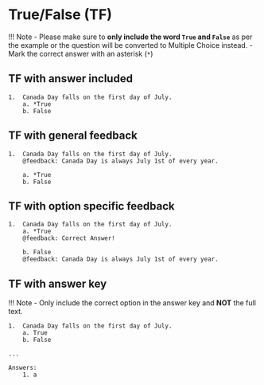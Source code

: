 # True/False (TF)

!!! Note
    - Please make sure to **only include the word `True` and `False`** as per the example or the question will be converted to Multiple Choice instead.
    - Mark the correct answer with an asterisk (`*`)

## TF with answer included

```
1.	Canada Day falls on the first day of July.
    a. *True
    b. False
```

## TF with general feedback

```
1.	Canada Day falls on the first day of July.
    @feedback: Canada Day is always July 1st of every year.
    
    a. *True
    b. False
```

## TF with option specific feedback

```
1.	Canada Day falls on the first day of July.
    a. *True
    @feedback: Correct Answer!

    b. False
    @feedback: Canada Day is always July 1st of every year.
```

## TF with answer key

!!! Note
    - Only include the correct option in the answer key and **NOT** the full text.

```
1.	Canada Day falls on the first day of July.
    a. True
    b. False

...

Answers:
    1. a
```

